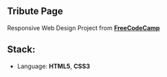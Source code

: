 ## Tribute Page

Responsive Web Design Project from **[FreeCodeCamp](https://www.freecodecamp.org/)**

## Stack:
* Language: **HTML5**, **CSS3**